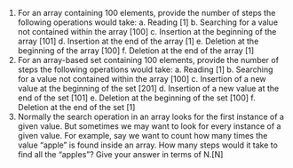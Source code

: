 1. For an array containing 100 elements, provide the number of steps the following operations would take:
    a. Reading [1]
    b. Searching for a value not contained within the array [100]
    c. Insertion at the beginning of the array [101]
    d. Insertion at the end of the array [1]
    e. Deletion at the beginning of the array [100]
    f. Deletion at the end of the array [1]
2. For an array-based set containing 100 elements, provide the number of steps the following operations would take:
    a. Reading [1]
    b. Searching for a value not contained within the array [100]
    c. Insertion of a new value at the beginning of the set [201]
    d. Insertion of a new value at the end of the set [101]
    e. Deletion at the beginning of the set [100]
    f. Deletion at the end of the set [1]
3. Normally the search operation in an array looks for the first instance of a given value. But sometimes we may want to look for every instance of a given value. For example, say we want to count how many times the value “apple” is found inside an array. How many steps would it take to find all the “apples”? Give your answer in terms of N.[N]
